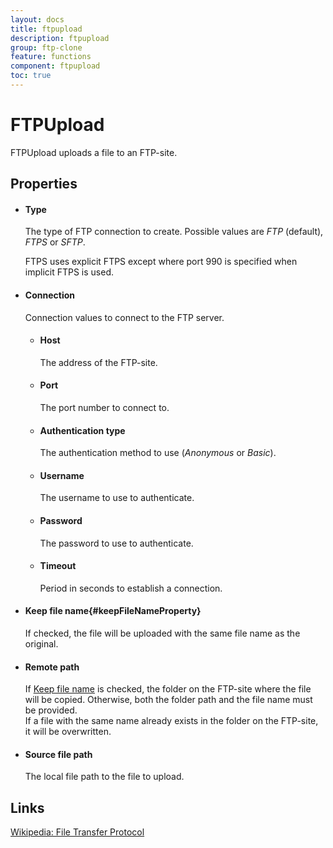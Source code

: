 ```yaml
---
layout: docs
title: ftpupload
description: ftpupload
group: ftp-clone
feature: functions
component: ftpupload
toc: true
---
```

FTPUpload
=========

FTPUpload uploads a file to an FTP-site.

Properties
----------

-  #### Type

    The type of FTP connection to create.  Possible values are *FTP* (default), *FTPS* or *SFTP*.
    
    FTPS uses explicit FTPS except where port 990 is specified when implicit FTPS is used.
-  #### Connection
	Connection values to connect to the FTP server.

	-  #### Host
	
	    The address of the FTP-site.
	
	-  #### Port
	
	    The port number to connect to.
	
	-  #### Authentication type
	
	    The authentication method to use (*Anonymous* or *Basic*).
	
	-  #### Username
	
	    The username to use to authenticate.
	
	-  #### Password
	
	    The password to use to authenticate.

	-  #### Timeout

		Period in seconds to establish a connection.

-  #### Keep file name{#keepFileNameProperty}

    If checked, the file will be uploaded with the same file name as the
    original.

-  #### Remote path

    If [Keep file name](#keepFileNameProperty) is checked, the folder on
    the FTP-site where the file will be copied. Otherwise, both the
    folder path and the file name must be provided.  
     If a file with the same name already exists in the folder on the
    FTP-site, it will be overwritten.

-  #### Source file path

    The local file path to the file to upload.

Links
-----

[Wikipedia: File Transfer
Protocol](http://en.wikipedia.org/wiki/File_Transfer_Protocol)
